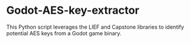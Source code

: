 # Godot-AES-key-extractor
This Python script leverages the LIEF and Capstone libraries to identify potential AES keys from a Godot game binary.
